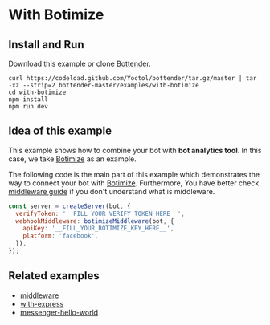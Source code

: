 # With Botimize

## Install and Run

Download this example or clone [Bottender](https://github.com/Yoctol/bottender).

```
curl https://codeload.github.com/Yoctol/bottender/tar.gz/master | tar -xz --strip=2 bottender-master/examples/with-botimize
cd with-botimize
npm install
npm run dev
```

## Idea of this example

This example shows how to combine your bot with **bot analytics tool**. In this case, we take [Botimize](https://www.getbotimize.com/) as an example.  

The following code is the main part of this example which demonstrates the way to connect your bot with [Botimize](https://www.getbotimize.com/). Furthermore, You have better check [middleware guide](https://bottender.js.org/docs/Guides-Middleware) if you don't understand what is middleware.

```js
const server = createServer(bot, {
  verifyToken: '__FILL_YOUR_VERIFY_TOKEN_HERE__',
  webhookMiddleware: botimizeMiddleware(bot, {
    apiKey: '__FILL_YOUR_BOTIMIZE_KEY_HERE__',
    platform: 'facebook',
  }),
});
```


## Related examples

- [middleware](../middleware)
- [with-express](../with-express)
- [messenger-hello-world](../messenger-hello-world)
